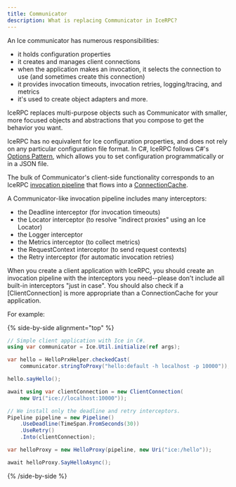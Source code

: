 ```yaml
---
title: Communicator
description: What is replacing Communicator in IceRPC?
---
```


An Ice communicator has numerous responsibilities:
- it holds configuration properties
- it creates and manages client connections
- when the application makes an invocation, it selects the connection to use (and sometimes create this connection)
- it provides invocation timeouts, invocation retries, logging/tracing, and metrics
- it's used to create object adapters
and more.

IceRPC replaces multi-purpose objects such as Communicator with smaller, more focused objects and abstractions that
you compose to get the behavior you want.

IceRPC has no equivalent for Ice configuration properties, and does not rely on any particular configuration file
format. In C#, IceRPC follows C#'s [Options Pattern](https://learn.microsoft.com/en-us/dotnet/core/extensions/options),
which allows you to set configuration programmatically or in a JSON file.

The bulk of Communicator's client-side functionality corresponds to an IceRPC [invocation pipeline]() that flows into a
[ConnectionCache]().

A Communicator-like invocation pipeline includes many interceptors:
- the Deadline interceptor (for invocation timeouts)
- the Locator interceptor (to resolve "indirect proxies" using an Ice Locator)
- the Logger interceptor
- the Metrics interceptor (to collect metrics)
- the RequestContext interceptor (to send request contexts)
- the Retry interceptor (for automatic invocation retries)

When you create a client application with IceRPC, you should create an invocation pipeline with the interceptors you
need--please don't include all built-in interceptors "just in case". You should also check if a [ClientConnection] is
more appropriate than a ConnectionCache for your application.

For example:

{% side-by-side alignment="top" %}
```csharp
// Simple client application with Ice in C#.
using var communicator = Ice.Util.initialize(ref args);

var hello = HelloPrxHelper.checkedCast(
    communicator.stringToProxy("hello:default -h localhost -p 10000"));

hello.sayHello();
```

```csharp {% title="Similar client with IceRPC for C#" %}
await using var clientConnection = new ClientConnection(
    new Uri("ice://localhost:10000"));

// We install only the deadline and retry interceptors.
Pipeline pipeline = new Pipeline()
    .UseDeadline(TimeSpan.FromSeconds(30))
    .UseRetry()
    .Into(clientConnection);

var helloProxy = new HelloProxy(pipeline, new Uri("ice:/hello"));

await helloProxy.SayHelloAsync();
```
{% /side-by-side %}
